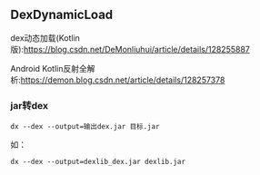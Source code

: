 ## DexDynamicLoad

dex动态加载(Kotlin版):<https://blog.csdn.net/DeMonliuhui/article/details/128255887>  

Android Kotlin反射全解析:<https://demon.blog.csdn.net/article/details/128257378>  


### jar转dex
```
dx --dex --output=输出dex.jar 目标.jar
```
如：  
```
dx --dex --output=dexlib_dex.jar dexlib.jar
```
